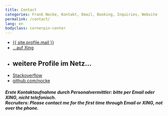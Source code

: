 ```yaml
---
title: Contact
categories: Frank Nocke, Kontakt, Email, Booking, Inquiries, Website
permalink: /contact/
lang: en
bodyclass: cornerpin-center
---
```



<section title='Kontakt, Email, Telefon, Anschrift'>

  <ul class='big-links bpad20'>
    <li>
      <a href='#' target='_blank' class='email zbounce1' title='Frank Nocke Hamburg Email'><span class='sprite sprite-email'></span><span class='label'>{{ site.profile.mail }}</span></a>
    </li>
    <li>
      <a href='{{site.profile.xing}}' target='_blank' title='Frank Nocke Hamburg XING'><span class='sprite sprite-xing zbounce2'></span>...auf Xing</a>
    </li>
    <li>
      <h2 class='h2 tpad20 bpad20 center zdrop1'>weitere Profile im Netz...</h2>
    </li>
    <li>
      <a class='zdrop1' href='{{site.profile.stackoverflow}}' target='_blank' title='Frank Nocke Stackoverflow'><span class='sprite sprite-stackoverflow zbounce1'></span>Stackoverflow</a>
    </li>
    <li>
      <a class='zbounce2' href='{{site.profile.github}}' target='_blank' title='Frank Nocke Github Twitter'><span class='sprite sprite-github zbounce2'></span>github.com/nocke</a>
    </li>
  </ul>

</section>

<h5 class='recruiter-advice center tpad20'>
  <div lang='de'>Erste Kontaktaufnahme durch <b>Personalvermittler</b>: bitte per Email oder XING, nicht&nbsp;telefonisch.</div>
  <div lang='en'><b>Recruiters:</b> Please contact me for the first time through Email or XING, not over&nbsp;the&nbsp;phone.</div>
</h5>


<script type="text/javascript">

  var elems = document.getElementsByTagName('a'), i;
  for (i in elems) {
      console.log( elems[i].className );
      if((' ' + elems[i].className + ' ').indexOf(' email ') > -1) {
          var label = elems[i].getElementsByClassName('label')[0];
          var realthing = label.innerText.trim().replace(/\[.t\]/g,'@')
          label.innerHTML = realthing;
          elems[i].href = 'mailto:' + realthing + '?subject=Anfrage';
      }
  }

</script>

